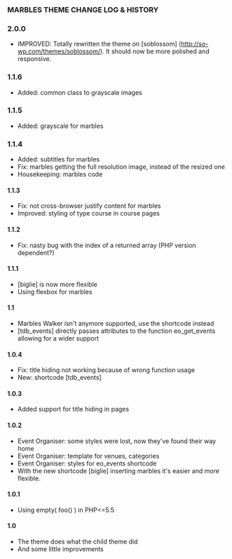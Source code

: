 ### MARBLES THEME CHANGE LOG & HISTORY

### 2.0.0
* IMPROVED: Totally rewritten the theme on [soblossom] (http://so-wp.com/themes/soblossom/). It should now be more polished and responsive.

### 1.1.6
* Added: common class to grayscale images

### 1.1.5
* Added: grayscale for marbles

### 1.1.4
* Added: subtitles for marbles
* Fix: marbles getting the full resolution image, instead of the resized one
* Housekeeping: marbles code

#### 1.1.3
* Fix: not cross-browser justify content for marbles
* Improved: styling of type course in course pages

#### 1.1.2
* Fix: nasty bug with the index of a returned array (PHP version dependent?)

#### 1.1.1
* [biglie] is now more flexible
* Using flexbox for marbles

#### 1.1
* Marbles Walker isn't anymore supported, use the shortcode instead
* [tdb_events] directly passes attributes to the function eo_get_events allowing for a wider support

#### 1.0.4
* Fix: title hiding not working because of wrong function usage
* New: shortcode [tdb_events]

#### 1.0.3
* Added support for title hiding in pages

#### 1.0.2
* Event Organiser: some styles were lost, now they've found their way home
* Event Organiser: template for venues, categories
* Event Organiser: styles for eo_events shortcode
* With the new shortcode [biglie] inserting marbles it's easier and more flexible.

#### 1.0.1
* Using empty( foo() ) in PHP<=5.5

#### 1.0
* The theme does what the child theme did
* And some little improvements
